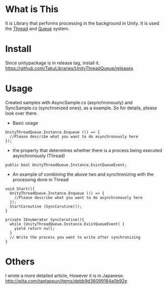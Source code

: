 # What is This
It is Library that performs processing in the background in Unity.
It is used the [Thread](https://en.wikipedia.org/wiki/Thread_(computing), "Thread") and [Queue](https://en.wikipedia.org/wiki/Queue_(abstract_data_type) "Queue") system.

# Install
Since unitypackage is in release tag, install it.
https://github.com/TakuLibraries/UnityThreadQueue/releases

# Usage
Created samples with AsyncSample.cs (asynchronously) and SyncSample.cs (synchronized ones), as a example.
So for details, please look over there.

 * Basic usage

```
UnityThreadQueue.Instance.Enqueue (() => {
  //Please describe what you want to do asynchronously here
});
```

* the property that determines whether there is a process being executed asynchronously (Thread)

```
public bool UnityThreadQueue.Instance.ExistQueueEvent;
```

 * An example of combining the above two and synchronizing with the processing done in Thread

```
void Start(){
  UnityThreadQueue.Instance.Enqueue (() => {
    //Please describe what you want to do asynchronously here
  });
  StartCoroutine (SyncCorutine());
}

private IEnumerator SyncCorutine(){
  while (UnityThreadQueue.Instance.ExistQueueEvent) {
    yield return null;
  }
  // Write the process you want to write after synchronizing
}
```

# Others

I wrote a more detailed article, However it is in Japanese.
http://qiita.com/taptappun/items/debb9d36099184a0b92e
